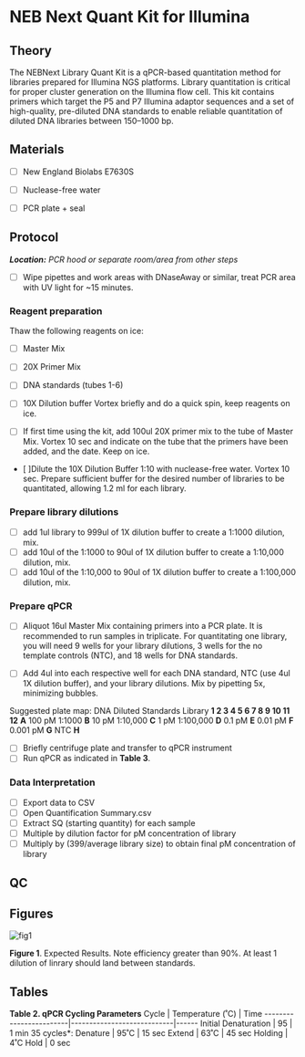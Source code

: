 # NEB Next Quant Kit for Illumina

## Theory
The NEBNext Library Quant Kit is a qPCR-based quantitation method for libraries prepared for Illumina NGS platforms. Library quantitation is critical for proper cluster generation on the Illumina flow cell.  This kit contains primers which target the P5 and P7 Illumina adaptor sequences and a set of high-quality, pre-diluted DNA standards to enable reliable quantitation of diluted DNA libraries between 150–1000 bp.

## Materials

- [ ] New England Biolabs E7630S
- [ ] Nuclease-free water
- [ ] PCR plate + seal


## Protocol
***Location:** PCR hood or separate room/area from other steps*
- [ ] Wipe pipettes and work areas with DNaseAway or similar, treat PCR area with UV light for ~15 minutes.
### Reagent preparation
Thaw the following reagents on ice:
- [ ] Master Mix
- [ ] 20X Primer Mix
- [ ] DNA standards (tubes 1-6)
- [ ] 10X Dilution buffer
Vortex briefly and do a quick spin, keep reagents on ice.

- [ ] If first time using the kit, add 100ul 20X primer mix to the tube of Master Mix. Vortex 10 sec and indicate on the tube that the primers have been added, and the date. Keep on ice.
- [ ]Dilute the 10X  Dilution Buffer 1:10 with nuclease-free water. Vortex 10 sec. Prepare sufficient buffer for the desired number of libraries to be quantitated, allowing 1.2 ml for each library.

### Prepare library dilutions
- [ ] add 1ul library to 999ul of 1X dilution buffer to create a 1:1000 dilution, mix.
- [ ] add 10ul of the 1:1000 to 90ul of 1X dilution buffer to create a 1:10,000 dilution, mix.
- [ ] add 10ul of the 1:10,000 to 90ul of 1X dilution buffer to create a 1:100,000 dilution, mix.

### Prepare qPCR
- [ ] Aliquot 16ul Master Mix containing primers into a PCR plate.
It is recommended to run samples in triplicate. For quantitating one library, you will need 9 wells for your library dilutions, 3 wells for the no template controls (NTC), and 18 wells for DNA standards.
- [ ] Add 4ul into each respective well for each DNA standard, NTC (use 4ul 1X dilution buffer), and your library dilutions. Mix by pipetting 5x, minimizing bubbles.


Suggested plate map:
      DNA       Diluted
    Standards   Library
    **1  2  3  4  5  6  7  8  9  10  11  12**
**A**  100 pM  1:1000
**B**   10 pM  1:10,000
**C**   1 pM   1:100,000
**D**  0.1 pM
**E** 0.01 pM
**F** 0.001 pM
**G**  NTC
**H**

- [ ] Briefly centrifuge plate and transfer to qPCR instrument
- [ ] Run qPCR as indicated in **Table 3**.

### Data Interpretation
- [ ] Export data to CSV
- [ ] Open Quantification Summary.csv
- [ ] Extract SQ (starting quantity) for each sample
- [ ] Multiple by dilution factor for  pM concentration of library
- [ ] Multiply by (399/average library size) to obtain final pM concentration of library

## QC

## Figures

![fig1]()

**Figure 1**. Expected Results. Note efficiency greater than 90%. At least 1 dilution of linrary should land between standards.

## Tables


**Table 2. qPCR Cycling Parameters**
Cycle                   |    	Temperature (˚C)     | Time
------------------------|----------------------------|------
Initial Denaturation    |	95	                     | 1 min
35 cycles\*:
Denature                | 95˚C                       | 15 sec
Extend                  | 63˚C                       | 45 sec
Holding	                | 4˚C	Hold                 | 0 sec


